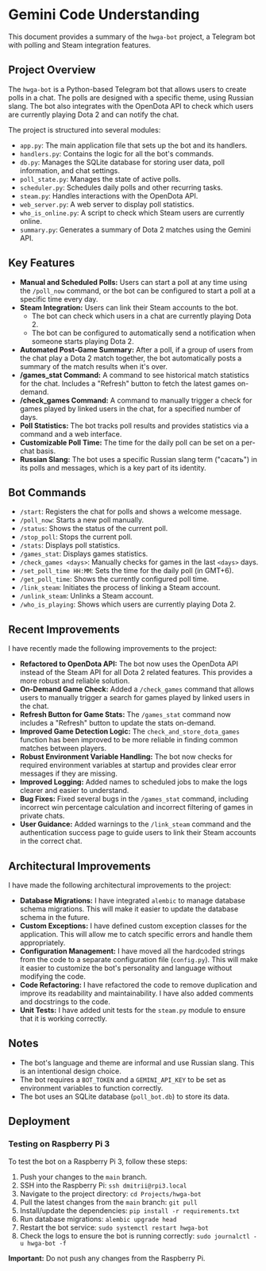 # Gemini Code Understanding

This document provides a summary of the `hwga-bot` project, a Telegram bot with polling and Steam integration features.

## Project Overview

The `hwga-bot` is a Python-based Telegram bot that allows users to create polls in a chat. The polls are designed with a specific theme, using Russian slang. The bot also integrates with the OpenDota API to check which users are currently playing Dota 2 and can notify the chat.

The project is structured into several modules:

-   `app.py`: The main application file that sets up the bot and its handlers.
-   `handlers.py`: Contains the logic for all the bot's commands.
-   `db.py`: Manages the SQLite database for storing user data, poll information, and chat settings.
-   `poll_state.py`: Manages the state of active polls.
-   `scheduler.py`: Schedules daily polls and other recurring tasks.
-   `steam.py`: Handles interactions with the OpenDota API.
-   `web_server.py`: A web server to display poll statistics.
-   `who_is_online.py`: A script to check which Steam users are currently online.
-   `summary.py`: Generates a summary of Dota 2 matches using the Gemini API.

## Key Features

-   **Manual and Scheduled Polls:** Users can start a poll at any time using the `/poll_now` command, or the bot can be configured to start a poll at a specific time every day.
-   **Steam Integration:** Users can link their Steam accounts to the bot.
    -   The bot can check which users in a chat are currently playing Dota 2.
    -   The bot can be configured to automatically send a notification when someone starts playing Dota 2.
-   **Automated Post-Game Summary:** After a poll, if a group of users from the chat play a Dota 2 match together, the bot automatically posts a summary of the match results when it's over.
-   **/games_stat Command:** A command to see historical match statistics for the chat. Includes a "Refresh" button to fetch the latest games on-demand.
-   **/check_games Command:** A command to manually trigger a check for games played by linked users in the chat, for a specified number of days.
-   **Poll Statistics:** The bot tracks poll results and provides statistics via a command and a web interface.
-   **Customizable Poll Time:** The time for the daily poll can be set on a per-chat basis.
-   **Russian Slang:** The bot uses a specific Russian slang term ("сасать") in its polls and messages, which is a key part of its identity.

## Bot Commands

-   `/start`: Registers the chat for polls and shows a welcome message.
-   `/poll_now`: Starts a new poll manually.
-   `/status`: Shows the status of the current poll.
-   `/stop_poll`: Stops the current poll.
-   `/stats`: Displays poll statistics.
-   `/games_stat`: Displays games statistics.
-   `/check_games <days>`: Manually checks for games in the last `<days>` days.
-   `/set_poll_time HH:MM`: Sets the time for the daily poll (in GMT+6).
-   `/get_poll_time`: Shows the currently configured poll time.
-   `/link_steam`: Initiates the process of linking a Steam account.
-   `/unlink_steam`: Unlinks a Steam account.
-   `/who_is_playing`: Shows which users are currently playing Dota 2.

## Recent Improvements

I have recently made the following improvements to the project:

-   **Refactored to OpenDota API:** The bot now uses the OpenDota API instead of the Steam API for all Dota 2 related features. This provides a more robust and reliable solution.
-   **On-Demand Game Check:** Added a `/check_games` command that allows users to manually trigger a search for games played by linked users in the chat.
-   **Refresh Button for Game Stats:** The `/games_stat` command now includes a "Refresh" button to update the stats on-demand.
-   **Improved Game Detection Logic:** The `check_and_store_dota_games` function has been improved to be more reliable in finding common matches between players.
-   **Robust Environment Variable Handling:** The bot now checks for required environment variables at startup and provides clear error messages if they are missing.
-   **Improved Logging:** Added names to scheduled jobs to make the logs clearer and easier to understand.
-   **Bug Fixes:** Fixed several bugs in the `/games_stat` command, including incorrect win percentage calculation and incorrect filtering of games in private chats.
-   **User Guidance:** Added warnings to the `/link_steam` command and the authentication success page to guide users to link their Steam accounts in the correct chat.

## Architectural Improvements

I have made the following architectural improvements to the project:

-   **Database Migrations:** I have integrated `alembic` to manage database schema migrations. This will make it easier to update the database schema in the future.
-   **Custom Exceptions:** I have defined custom exception classes for the application. This will allow me to catch specific errors and handle them appropriately.
-   **Configuration Management:** I have moved all the hardcoded strings from the code to a separate configuration file (`config.py`). This will make it easier to customize the bot's personality and language without modifying the code.
-   **Code Refactoring:** I have refactored the code to remove duplication and improve its readability and maintainability. I have also added comments and docstrings to the code.
-   **Unit Tests:** I have added unit tests for the `steam.py` module to ensure that it is working correctly.

## Notes

-   The bot's language and theme are informal and use Russian slang. This is an intentional design choice.
-   The bot requires a `BOT_TOKEN` and a `GEMINI_API_KEY` to be set as environment variables to function correctly.
-   The bot uses an SQLite database (`poll_bot.db`) to store its data.

## Deployment

### Testing on Raspberry Pi 3

To test the bot on a Raspberry Pi 3, follow these steps:

1.  Push your changes to the `main` branch.
2.  SSH into the Raspberry Pi: `ssh dmitrii@rpi3.local`
3.  Navigate to the project directory: `cd Projects/hwga-bot`
4.  Pull the latest changes from the `main` branch: `git pull`
5.  Install/update the dependencies: `pip install -r requirements.txt`
6.  Run database migrations: `alembic upgrade head`
7.  Restart the bot service: `sudo systemctl restart hwga-bot`
8.  Check the logs to ensure the bot is running correctly: `sudo journalctl -u hwga-bot -f`

**Important:** Do not push any changes from the Raspberry Pi.
